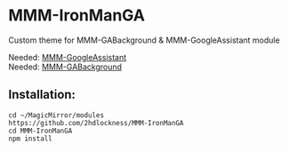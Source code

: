 # MMM-IronManGA
Custom theme for MMM-GABackground & MMM-GoogleAssistant module

Needed: [MMM-GoogleAssistant](https://github.com/bugsounet/MMM-GoogleAssistant)<br>
Needed: [MMM-GABackground](https://github.com/bugsounet/MMM-GABackground)

## Installation:
```
cd ~/MagicMirror/modules
https://github.com/2hdlockness/MMM-IronManGA
cd MMM-IronManGA
npm install
```
